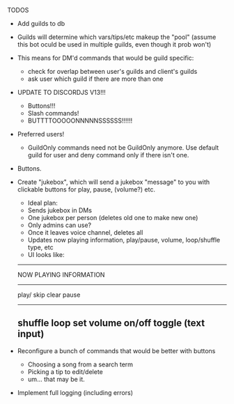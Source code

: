 TODOS
- Add guilds to db
- Guilds will determine which vars/tips/etc makeup the "pool" (assume this bot oculd be used in multiple guilds, even though it prob won't)
- This means for DM'd commands that would be guild specific:
    - check for overlap between user's guilds and client's guilds
    - ask user which guild if there are more than one

 - UPDATE TO DISCORDJS V13!!!
    - Buttons!!!
    - Slash commands!
    - BUTTTTOOOOONNNNNSSSSSS!!!!!!

- Preferred users!
    - GuildOnly commands need not be GuildOnly anymore. Use default guild for user and deny command only if there isn't one.

- Buttons.
- Create "jukebox", which will send a jukebox "message" to you with clickable buttons for play, pause, (volume?) etc.
    - Ideal plan:
    - Sends jukebox in DMs
    - One jukebox per person (deletes old one to make new one)
    - Only admins can use?
    - Once it leaves voice channel, deletes all
    - Updates now playing information, play/pause, volume, loop/shuffle type, etc
    - UI looks like:
    -----------------------
    NOW PLAYING INFORMATION
    ---       ---       ---
    play/     skip     clear
    pause     
    ---       ---       ---
    shuffle   loop     set volume
    on/off   toggle   (text input)
    -----------------------

- Reconfigure a bunch of commands that would be better with buttons
    - Choosing a song from a search term
    - Picking a tip to edit/delete
    - um... that may be it.

- Implement full logging (including errors)